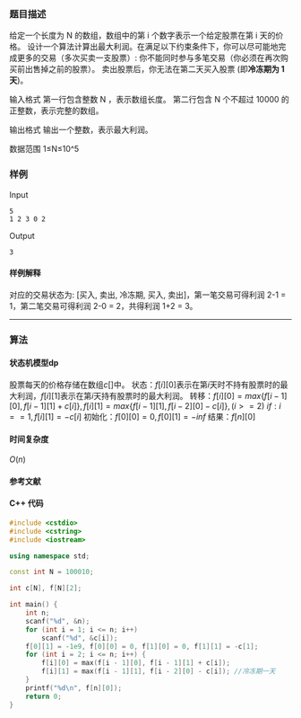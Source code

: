 ### 题目描述

给定一个长度为  N  的数组，数组中的第  i  个数字表示一个给定股票在第  i  天的价格。
设计一个算法计算出最大利润。在满足以下约束条件下，你可以尽可能地完成更多的交易（多次买卖一支股票）:
你不能同时参与多笔交易（你必须在再次购买前出售掉之前的股票）。
卖出股票后，你无法在第二天买入股票 (即**冷冻期为  1  天**)。

输入格式
第一行包含整数  N ，表示数组长度。
第二行包含  N  个不超过  10000  的正整数，表示完整的数组。

输出格式
输出一个整数，表示最大利润。

数据范围
1≤N≤10^5

### 样例

Input

```
5
1 2 3 0 2
```

Output

```
3
```

#### 样例解释
对应的交易状态为: [买入, 卖出, 冷冻期, 买入, 卖出]，第一笔交易可得利润 2-1 = 1，第二笔交易可得利润 2-0 = 2，共得利润 1+2 = 3。

----------

### 算法
#### 状态机模型dp

股票每天的价格存储在数组$c[]$中。
状态：$f[i][0]$表示在第$i$天时不持有股票时的最大利润，$f[i][1]$表示在第$i$天持有股票时的最大利润。
转移：$f[i][0] = max\{f[i - 1][0], f[i - 1][1] + c[i] \}, f[i][1] = max\{f[i - 1][1], f[i - 2][0] - c[i]\},(i >= 2)$
$if:i == 1,f[i][1] = -c[i]$
初始化：$f[0][0] = 0, f[0][1] = -inf$
结果：$f[n][0]$

#### 时间复杂度

$O(n)$

#### 参考文献

#### C++ 代码

``` cpp
#include <cstdio>
#include <cstring>
#include <iostream>

using namespace std;

const int N = 100010;

int c[N], f[N][2];

int main() {
    int n;
    scanf("%d", &n);
    for (int i = 1; i <= n; i++)
        scanf("%d", &c[i]);
    f[0][1] = -1e9, f[0][0] = 0, f[1][0] = 0, f[1][1] = -c[1];
    for (int i = 2; i <= n; i++) {
        f[i][0] = max(f[i - 1][0], f[i - 1][1] + c[i]);
        f[i][1] = max(f[i - 1][1], f[i - 2][0] - c[i]); //冷冻期一天
    }
    printf("%d\n", f[n][0]);
    return 0;
}
```